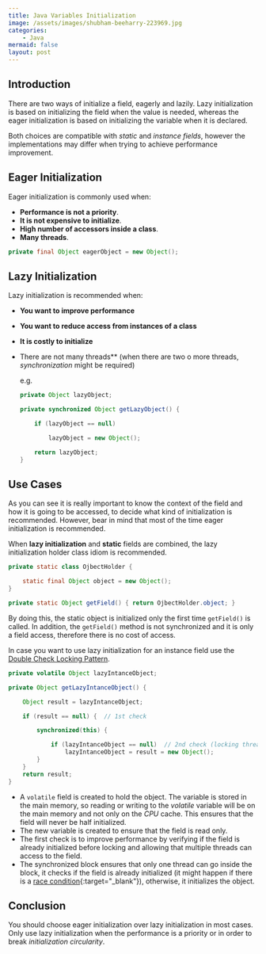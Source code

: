 ```yaml
---
title: Java Variables Initialization
image: /assets/images/shubham-beeharry-223969.jpg
categories:
    - Java
mermaid: false
layout: post
---
```


## Introduction

There are two ways of initialize a field, eagerly and lazily. Lazy initialization is based on initializing the field when the value is needed, whereas the eager initialization is based on initializing the variable when it is declared.

Both choices are compatible with _static_ and _instance fields_, however the implementations may differ when trying to achieve performance improvement.

## Eager Initialization

Eager initialization is commonly used when:

- **Performance is not a priority**.
- **It is not expensive to initialize**.
- **High number of accessors inside a class**.
- **Many threads**.

```java
private final Object eagerObject = new Object();
```

## Lazy Initialization

Lazy initialization is recommended when:

- **You want to improve performance**
- **You want to reduce access from instances of a class**
- **It is costly to initialize**
- There are not many threads** (when there are two o more threads, _synchronization_ might be required)

    e.g. 

    ```java
    private Object lazyObject;

    private synchronized Object getLazyObject() {

        if (lazyObject == null)

            lazyObject = new Object();

        return lazyObject;
    }
    ```

## Use Cases

As you can see it is really important to know the context of the field and how it is going to be accessed, to decide what kind of initialization is recommended. However, bear in mind that most of the time eager initialization is recommended.

When **lazy initialization** and **static** fields are combined, the lazy initialization holder class idiom is recommended.

```java
private static class OjbectHolder {

    static final Object object = new Object();
}

private static Object getField() { return OjbectHolder.object; }
```

By doing this, the static object is initialized only the first time `getField()` is called. In addition, the `getField()` method is not synchronized and it is only a field access, therefore there is no cost of access.

In case you want to use lazy initialization for an instance field use the [Double Check Locking Pattern](https://sergiomartinrubio.com/articles/creational-patterns#double-checked-locking-pattern).

```java
private volatile Object lazyIntanceObject;

private Object getLazyIntanceObject() {

    Object result = lazyIntanceObject;

    if (result == null) {  // 1st check

        synchronized(this) {

            if (lazyIntanceObject == null)  // 2nd check (locking thread)
                lazyIntanceObject = result = new Object();
        }
    }
    return result;
}
```

- A `volatile` field is created to hold the object. The variable is stored in the main memory, so reading or writing to the _volatile_ variable will be on the main memory and not only on the _CPU_ cache. This ensures that the field will never be half initialized.
- The new variable is created to ensure that the field is read only.
- The first check is to improve performance by verifying if the field is already initialized before locking and allowing that multiple threads can access to the field.
- The synchronized block ensures that only one thread can go inside the block, it checks if the field is already initialized (it might happen if there is a [race condition](http://tutorials.jenkov.com/java-concurrency/race-conditions-and-critical-sections.html){:target="_blank"}), otherwise, it initializes the object.

## Conclusion

You should choose eager initialization over lazy initialization in most cases. Only use lazy initialization when the performance is a priority or in order to break _initialization circularity_.
